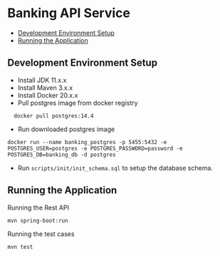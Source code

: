 # Banking API Service

* [Development Environment Setup](#development-environment-setup)
* [Running the Application](#running-the-application)

## Development Environment Setup

- Install JDK 11.x.x
- Install Maven 3.x.x
- Install Docker 20.x.x
- Pull postgres image from docker registry

```shell
  docker pull postgres:14.4
```

- Run downloaded postgres image

```shell
docker run --name banking_postgres -p 5455:5432 -e POSTGRES_USER=postgres -e POSTGRES_PASSWORD=password -e POSTGRES_DB=banking_db -d postgres
```

- Run `scripts/init/init_schema.sql` to setup the database schema.

## Running the Application

Running the Rest API

```shell
mvn spring-boot:run
```

Running the test cases

```shell
mvn test
```